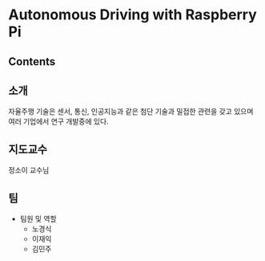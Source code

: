 # Autonomous Driving with Raspberry Pi

## Contents

## 소개
자율주행 기술은 센서, 통신, 인공지능과 같은 첨단 기술과 밀접한 관련을 갖고 있으며 여러 기업에서 연구 개발중에 있다.

## 지도교수
정소이 교수님

## 팀
- 팀원 및 역할 
  - 노경식
  - 이재익
  - 김민주
